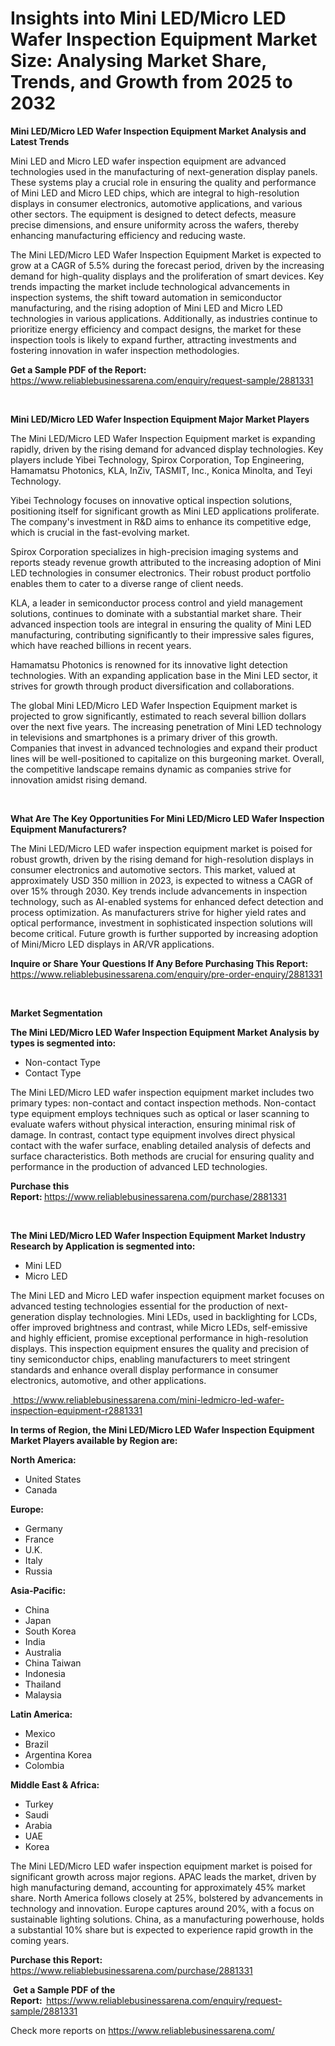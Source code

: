 <p><h1>Insights into Mini LED/Micro LED Wafer Inspection Equipment Market Size: Analysing Market Share, Trends, and Growth from 2025 to 2032</h1></p><p><strong>Mini LED/Micro LED Wafer Inspection Equipment Market Analysis and Latest Trends</strong></p>
<p><p>Mini LED and Micro LED wafer inspection equipment are advanced technologies used in the manufacturing of next-generation display panels. These systems play a crucial role in ensuring the quality and performance of Mini LED and Micro LED chips, which are integral to high-resolution displays in consumer electronics, automotive applications, and various other sectors. The equipment is designed to detect defects, measure precise dimensions, and ensure uniformity across the wafers, thereby enhancing manufacturing efficiency and reducing waste.</p><p>The Mini LED/Micro LED Wafer Inspection Equipment Market is expected to grow at a CAGR of 5.5% during the forecast period, driven by the increasing demand for high-quality displays and the proliferation of smart devices. Key trends impacting the market include technological advancements in inspection systems, the shift toward automation in semiconductor manufacturing, and the rising adoption of Mini LED and Micro LED technologies in various applications. Additionally, as industries continue to prioritize energy efficiency and compact designs, the market for these inspection tools is likely to expand further, attracting investments and fostering innovation in wafer inspection methodologies.</p></p>
<p><strong>Get a Sample PDF of the Report:&nbsp;</strong> <a href="https://www.reliablebusinessarena.com/enquiry/request-sample/2881331?utm_campaign=1905&utm_medium=2&utm_source=Github&utm_content=ia&utm_term=12032025&utm_id=mini-ledmicro-led-wafer-inspection-equipment">https://www.reliablebusinessarena.com/enquiry/request-sample/2881331</a></p>
<p>&nbsp;</p>
<p><strong>Mini LED/Micro LED Wafer Inspection Equipment Major Market Players</strong></p>
<p><p>The Mini LED/Micro LED Wafer Inspection Equipment market is expanding rapidly, driven by the rising demand for advanced display technologies. Key players include Yibei Technology, Spirox Corporation, Top Engineering, Hamamatsu Photonics, KLA, InZiv, TASMIT, Inc., Konica Minolta, and Teyi Technology.</p><p>Yibei Technology focuses on innovative optical inspection solutions, positioning itself for significant growth as Mini LED applications proliferate. The company's investment in R&D aims to enhance its competitive edge, which is crucial in the fast-evolving market.</p><p>Spirox Corporation specializes in high-precision imaging systems and reports steady revenue growth attributed to the increasing adoption of Mini LED technologies in consumer electronics. Their robust product portfolio enables them to cater to a diverse range of client needs.</p><p>KLA, a leader in semiconductor process control and yield management solutions, continues to dominate with a substantial market share. Their advanced inspection tools are integral in ensuring the quality of Mini LED manufacturing, contributing significantly to their impressive sales figures, which have reached billions in recent years.</p><p>Hamamatsu Photonics is renowned for its innovative light detection technologies. With an expanding application base in the Mini LED sector, it strives for growth through product diversification and collaborations.</p><p>The global Mini LED/Micro LED Wafer Inspection Equipment market is projected to grow significantly, estimated to reach several billion dollars over the next five years. The increasing penetration of Mini LED technology in televisions and smartphones is a primary driver of this growth. Companies that invest in advanced technologies and expand their product lines will be well-positioned to capitalize on this burgeoning market. Overall, the competitive landscape remains dynamic as companies strive for innovation amidst rising demand.</p></p>
<p>&nbsp;</p>
<p><strong>What Are The Key Opportunities For Mini LED/Micro LED Wafer Inspection Equipment Manufacturers?</strong></p>
<p><p>The Mini LED/Micro LED wafer inspection equipment market is poised for robust growth, driven by the rising demand for high-resolution displays in consumer electronics and automotive sectors. This market, valued at approximately USD 350 million in 2023, is expected to witness a CAGR of over 15% through 2030. Key trends include advancements in inspection technology, such as AI-enabled systems for enhanced defect detection and process optimization. As manufacturers strive for higher yield rates and optical performance, investment in sophisticated inspection solutions will become critical. Future growth is further supported by increasing adoption of Mini/Micro LED displays in AR/VR applications.</p></p>
<p><strong>Inquire or Share Your Questions If Any Before Purchasing This Report:</strong> <a href="https://www.reliablebusinessarena.com/enquiry/pre-order-enquiry/2881331?utm_campaign=1905&utm_medium=2&utm_source=Github&utm_content=ia&utm_term=12032025&utm_id=mini-ledmicro-led-wafer-inspection-equipment">https://www.reliablebusinessarena.com/enquiry/pre-order-enquiry/2881331</a></p>
<p>&nbsp;</p>
<p><strong>Market Segmentation</strong></p>
<p><strong>The Mini LED/Micro LED Wafer Inspection Equipment Market Analysis by types is segmented into:</strong></p>
<p><ul><li>Non-contact Type</li><li>Contact Type</li></ul></p>
<p><p>The Mini LED/Micro LED wafer inspection equipment market includes two primary types: non-contact and contact inspection methods. Non-contact type equipment employs techniques such as optical or laser scanning to evaluate wafers without physical interaction, ensuring minimal risk of damage. In contrast, contact type equipment involves direct physical contact with the wafer surface, enabling detailed analysis of defects and surface characteristics. Both methods are crucial for ensuring quality and performance in the production of advanced LED technologies.</p></p>
<p><strong>Purchase this Report:&nbsp;</strong><a href="https://www.reliablebusinessarena.com/purchase/2881331?utm_campaign=1905&utm_medium=2&utm_source=Github&utm_content=ia&utm_term=12032025&utm_id=mini-ledmicro-led-wafer-inspection-equipment">https://www.reliablebusinessarena.com/purchase/2881331</a></p>
<p>&nbsp;</p>
<p><strong>The Mini LED/Micro LED Wafer Inspection Equipment Market Industry Research by Application is segmented into:</strong></p>
<p><ul><li>Mini LED</li><li>Micro LED</li></ul></p>
<p><p>The Mini LED and Micro LED wafer inspection equipment market focuses on advanced testing technologies essential for the production of next-generation display technologies. Mini LEDs, used in backlighting for LCDs, offer improved brightness and contrast, while Micro LEDs, self-emissive and highly efficient, promise exceptional performance in high-resolution displays. This inspection equipment ensures the quality and precision of tiny semiconductor chips, enabling manufacturers to meet stringent standards and enhance overall display performance in consumer electronics, automotive, and other applications.</p></p>
<p><a href="https://www.reliablebusinessarena.com/mini-ledmicro-led-wafer-inspection-equipment-r2881331?utm_campaign=1905&utm_medium=2&utm_source=Github&utm_content=ia&utm_term=12032025&utm_id=mini-ledmicro-led-wafer-inspection-equipment">&nbsp;https://www.reliablebusinessarena.com/mini-ledmicro-led-wafer-inspection-equipment-r2881331</a></p>
<p><strong>In terms of Region, the Mini LED/Micro LED Wafer Inspection Equipment Market Players available by Region are:</strong></p>
<p>
    <p> <strong> North America: </strong>
        <ul>
            <li>United States</li>
            <li>Canada</li>
        </ul>
        </p> 
    <p> <strong> Europe: </strong>
        <ul>
            <li>Germany</li>
            <li>France</li>
            <li>U.K.</li>
            <li>Italy</li>
            <li>Russia</li>
        </ul>
        </p> 
    <p> <strong> Asia-Pacific: </strong>
        <ul>
            <li>China</li>
            <li>Japan</li>
            <li>South Korea</li>
            <li>India</li>
            <li>Australia</li>
            <li>China Taiwan</li>
            <li>Indonesia</li>
            <li>Thailand</li>
            <li>Malaysia</li>
        </ul>
        </p> 
    <p> <strong> Latin America: </strong>
        <ul>
            <li>Mexico</li>
            <li>Brazil</li>
            <li>Argentina Korea</li>
            <li>Colombia</li>
        </ul>
        </p> 
    <p> <strong> Middle East & Africa: </strong>
        <ul>
            <li>Turkey</li>
            <li>Saudi</li>
            <li>Arabia</li>
            <li>UAE</li>
            <li>Korea</li>
        </ul>
    </p>
    </p>
<p><p>The Mini LED/Micro LED wafer inspection equipment market is poised for significant growth across major regions. APAC leads the market, driven by high manufacturing demand, accounting for approximately 45% market share. North America follows closely at 25%, bolstered by advancements in technology and innovation. Europe captures around 20%, with a focus on sustainable lighting solutions. China, as a manufacturing powerhouse, holds a substantial 10% share but is expected to experience rapid growth in the coming years.</p></p>
<p><strong>Purchase this Report: </strong><a href="https://www.reliablebusinessarena.com/purchase/2881331?utm_campaign=1905&utm_medium=2&utm_source=Github&utm_content=ia&utm_term=12032025&utm_id=mini-ledmicro-led-wafer-inspection-equipment">https://www.reliablebusinessarena.com/purchase/2881331</a></p>
<p>&nbsp;<strong>Get a Sample PDF of the Report:&nbsp;&nbsp;</strong><a href="https://www.reliablebusinessarena.com/enquiry/request-sample/2881331?utm_campaign=1905&utm_medium=2&utm_source=Github&utm_content=ia&utm_term=12032025&utm_id=mini-ledmicro-led-wafer-inspection-equipment">https://www.reliablebusinessarena.com/enquiry/request-sample/2881331</a></p>
<p><strong></strong></p>
<p>Check more reports on <a href="https://www.reliablebusinessarena.com/?utm_campaign=1905&utm_medium=2&utm_source=Github&utm_content=ia&utm_term=12032025&utm_id=mini-ledmicro-led-wafer-inspection-equipment">https://www.reliablebusinessarena.com/</a></p>
